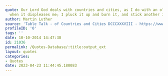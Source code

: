 ```yaml
---
quote: Our Lord God deals with countries and cities, as I do with an old hedge-stick,
  when it displeases me; I pluck it up and burn it, and stick another in its stead.
author: Martin Luther
source: 'Table Talk - of Countries and Cities DCCCXXXVIII - https://www.ccel.org/ccel/luther/tabletalk.v.xliv.html'
profileID: '0'
tags: ''
date: 10-10-2014 14:47:38
id: 21036
permalink: /Quotes-Database/:title:output_ext
layout: quotes
categories:
- Quotes
date: 2023-04-23 11:44:45.180083
---
```

